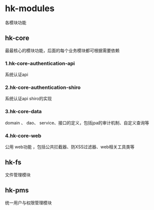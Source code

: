 # hk-modules
各模块功能
## hk-core ##
最最核心的模块功能，后面的每个业务模块都可根据需要依赖
### 1.hk-core-authentication-api ###
系统认证api
### 2.hk-core-authentication-shiro ###
系统认证api  shiro的实现
### 3.hk-core-data ###
domain 、 dao、 service、接口的定义，包括jpa的审计机制、自定义查询等
### 4.hk-core-web ###
公用 web功能 ，包括公共拦截器、防XSS过滤器、web相关工具类等
## hk-fs ##
文件管理模块
## hk-pms ##
统一用户与权限管理模块

